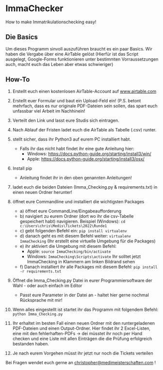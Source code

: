 # ImmaChecker
How to make Immatrikulationschecking easy!

## Die Basics

Um dieses Programm sinvoll auszuführen braucht es ein paar Basics.
Wir haben die Vergabe über eine AirTable gelöst (Hierfür ist das Script ausgelegt, Google-Forms funktionieren unter bestimmten Vorraussetzungen auch, macht euch das Leben aber etwas schwieriger)

## How-To
1. Erstellt euch einen kostenlosen AirTable-Account auf www.airtable.com
2. Erstellt euer Formular und baut ein Upload-Feld ein! (P.S. betont mehrfach, dass es nur originale PDF-Dateien sein sollen, das spart euch unfassbar viel Arbeit im Nachhinein!
3. Verteilt den Link und lasst eure Studis sich eintragen.
4. Nach Ablauf der Fristen ladet euch die AirTable als Tabelle (.csv) runter.
5. stellt sicher, dass ihr Python3 auf eurem PC installiert habt.
   - Falls ihr das nicht habt findet ihr eine gute Anleitung hier: 
     - Windows: https://docs.python-guide.org/starting/install3/win/
     - Apple: https://docs.python-guide.org/starting/install3/osx/
6. Install pip
   - Anleitung findet ihr in den oben genannten Anleitungen!
7. ladet euch die beiden Dateien (Imma_Checking.py & requirements.txt) in einen neuen Ordner herunter!
8. öffnet eure Commandline und installiert die wichtigsten Packages 
     - a) öffnet eure CommandLine/Eingabeaufforderung
     - b) navigiert zu eurem Ordner (dort wo ihr die csv-Tabelle gespeichert habt) navigieren. Beispiel (Windows): `cd c:\Users\chris\Medis\Tickets\2022\Runde1`
     - c) gebt folgenden Befehl ein: `pip install virtualenv`
     - d) danach geht es mit diesem Befehl weiter: `virtualenv ImmaChecking` (Ihr erstellt eine virtuelle Umgebung für die Packages)
     - e) ihr aktiviert die Umgebung mit diesem Befehl:
       - Apple: `source ImmaChecking/bin/activate`
       - Windows: `ImmaChecking\Scripts\activate`
       Ihr solltet jetzt ImmaChecking in Klammern am linken Bildrand sehen
     - f) Danach installiert ihr alle Packages mit diesem Befehl: `pip install -r requirements.txt`
     

9. Öffnet die Imma_Checking.py Datei in eurer Programmiersoftware der Wahl - oder auch einfach im Editor
   - Passt eure Parameter in der Datei an - haltet hier gerne nochmal Rücksprache mit mir!
10. Wenn alles eingestellt ist startet ihr das Programm mit folgendem Befehl: `python Imma_Checking.py`
11. Ihr erhaltet im besten Fall einen neuen Ordner mit den runtergeladenen PDF-Dateien und einen Output-Ordner. Hier findet ihr 2 Excel-Listen, eine mit den fehlerhaften-PDFs -> dei müsstet ihr noch per Hand checken und eine Liste mit allen Einträgen die die Prüfung erfolgreich bestanden haben. 
12. Je nach eurem Vorgehen müsst ihr jetzt nur noch die Tickets verteilen

Bei Fragen wendet euch gerne an christopher@medimeisterschaften.com !
